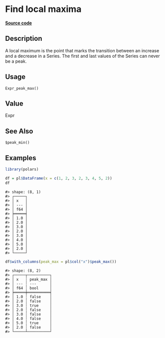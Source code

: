 
# Find local maxima

[**Source code**](https://github.com/pola-rs/r-polars/tree/main/R/expr__expr.R#L3487)

## Description

A local maximum is the point that marks the transition between an
increase and a decrease in a Series. The first and last values of the
Series can never be a peak.

## Usage

<pre><code class='language-R'>Expr_peak_max()
</code></pre>

## Value

Expr

## See Also

<code style="white-space: pre;">$peak_min()</code>

## Examples

``` r
library(polars)

df = pl$DataFrame(x = c(1, 2, 3, 2, 3, 4, 5, 2))
df
```

    #> shape: (8, 1)
    #> ┌─────┐
    #> │ x   │
    #> │ --- │
    #> │ f64 │
    #> ╞═════╡
    #> │ 1.0 │
    #> │ 2.0 │
    #> │ 3.0 │
    #> │ 2.0 │
    #> │ 3.0 │
    #> │ 4.0 │
    #> │ 5.0 │
    #> │ 2.0 │
    #> └─────┘

``` r
df$with_columns(peak_max = pl$col("x")$peak_max())
```

    #> shape: (8, 2)
    #> ┌─────┬──────────┐
    #> │ x   ┆ peak_max │
    #> │ --- ┆ ---      │
    #> │ f64 ┆ bool     │
    #> ╞═════╪══════════╡
    #> │ 1.0 ┆ false    │
    #> │ 2.0 ┆ false    │
    #> │ 3.0 ┆ true     │
    #> │ 2.0 ┆ false    │
    #> │ 3.0 ┆ false    │
    #> │ 4.0 ┆ false    │
    #> │ 5.0 ┆ true     │
    #> │ 2.0 ┆ false    │
    #> └─────┴──────────┘
